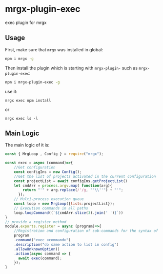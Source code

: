 # mrgx-plugin-exec

exec plugin for mrgx


## Usage


First, make sure that `mrgx` was installed in global:

``` bash
npm i mrgx -g
```

Then install the plugin which is starting with `mrgx-plugin-` such as `mrgx-plugin-exec`:

``` bash
npm i mrgx-plugin-exec -g
```

use it:

```
mrgx exec npm install
```

or

``` 
mrgx exec ls -l
```



## Main Logic

The main logic of it is:


``` js
const { MrgLoop , Config } = require("mrgx");

const exec = async (command)=>{
    //Get configuration
    const configIns = new Config();
    //Get the list of projects activated in the current configuration
    const projectList = await configIns.getProjectList()
    let cmdArr = process.argv.map( function(arg){
        return "'" + arg.replace(/'/g, "'\\''") + "'";
      });
    // Multi-process execution queue
    const loop = new MrgLoop({lists:projectList});
    // Execution commands in all paths
    loop.loopCommand((`${cmdArr.slice(3).join(' ')}`))
}
// provide a register method
module.exports.register = async (program)=>{
    //Registration and configuration of sub-commands for the syntax of commander
    program
    .command("exec <command>")
    .description("do same action to list in config")
    .allowUnknownOption()
    .action(async command => {
      await exec(command);
    });
}

```

